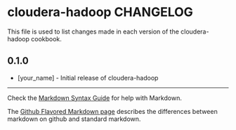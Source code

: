 cloudera-hadoop CHANGELOG
=========================

This file is used to list changes made in each version of the cloudera-hadoop cookbook.

0.1.0
-----
- [your_name] - Initial release of cloudera-hadoop

- - -
Check the [Markdown Syntax Guide](http://daringfireball.net/projects/markdown/syntax) for help with Markdown.

The [Github Flavored Markdown page](http://github.github.com/github-flavored-markdown/) describes the differences between markdown on github and standard markdown.
